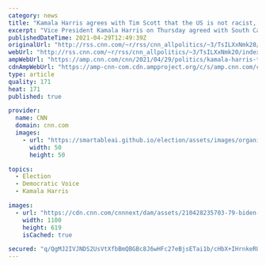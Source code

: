 ```yaml
---
category: news
title: "Kamala Harris agrees with Tim Scott that the US is not racist, but says racism must not be ignored"
excerpt: "Vice President Kamala Harris on Thursday agreed with South Carolina Sen. Tim Scott that the United States is not a racist country, but added that the nation has a history of racism that cannot be overlooked.\n    \n"
publishedDateTime: 2021-04-29T12:49:39Z
originalUrl: "http://rss.cnn.com/~r/rss/cnn_allpolitics/~3/TsILXxNmk20/index.html"
webUrl: "http://rss.cnn.com/~r/rss/cnn_allpolitics/~3/TsILXxNmk20/index.html"
ampWebUrl: "https://amp.cnn.com/cnn/2021/04/29/politics/kamala-harris-tim-scott/index.html"
cdnAmpWebUrl: "https://amp-cnn-com.cdn.ampproject.org/c/s/amp.cnn.com/cnn/2021/04/29/politics/kamala-harris-tim-scott/index.html"
type: article
quality: 171
heat: 171
published: true

provider:
  name: CNN
  domain: cnn.com
  images:
    - url: "https://smartableai.github.io/election/assets/images/organizations/cnn.com-50x50.jpg"
      width: 50
      height: 50

topics:
  - Election
  - Democratic Voice
  - Kamala Harris

images:
  - url: "https://cdn.cnn.com/cnnnext/dam/assets/210428235703-79-biden-address-0428-super-tease.jpg"
    width: 1100
    height: 619
    isCached: true

secured: "q/QgMJ2IVJNDS2UsVtXfbBmQBGBc8J6wHFc27eBjsETai1b/cHbX+IHrnkeRUursx8e7JWPIMMSzcJAvFUh7/R6AkSgz6rQL0f5LhlFc4DHJ2QMGH1zVUHm8qYCz5bV/T3mZSffl2jPy/7p3mPiSFx9gDf+oGKc0GBxPQdFOnEIAtghY8og3RxsXmdJUF27VBfBuMBA26Zw1o8zUCfSGegtH4h7TrkUp9kKesZxEiRhxIlKJbgJ4+gg2HCpBYsDfLND5VBaNWcJyXwN/+bi3ugSewofjXuJ6Tn1FZqIaTc2DmsmglsSxGjS5mptIYNqzsXhYL98bafCa0pjChKqXlQhSDKsF7sYrrqEO4wrx0Xs=;Gmhs4X+XcBqLxKc5E45ukA=="
---
```


